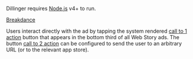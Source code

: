 Dillinger requires [Node.js](https://nodejs.org/) v4+ to run.

[Breakdance](https://breakdance.github.io/breakdance/org)

Users interact directly with the ad by tapping the system rendered [call to 1 action](story_ads_best_practices.md#call-to-action-button-text-1) button that appears in the bottom third of all Web Story ads.  The button [call to 2 action](story_ads_best_practices.md#call-to-action-button-text-2) can be configured to send the user to an arbitrary URL (or to the relevant app store).
